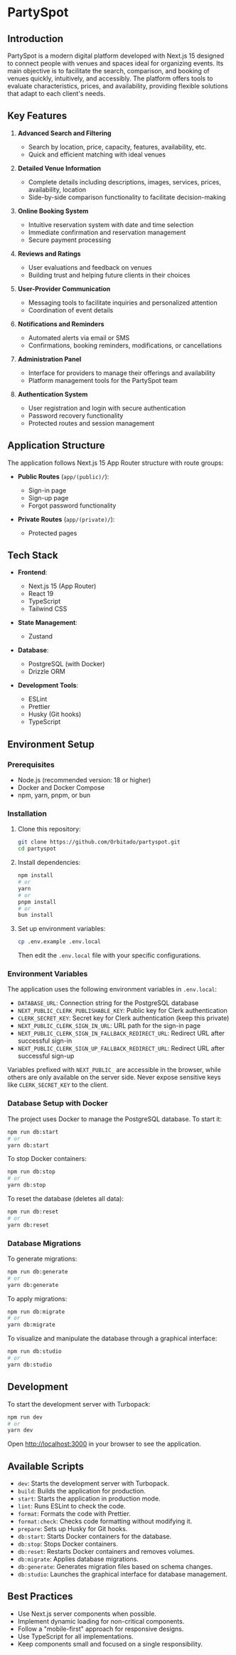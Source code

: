 # PartySpot

## Introduction

PartySpot is a modern digital platform developed with Next.js 15 designed to connect people with venues and spaces ideal for organizing events. Its main objective is to facilitate the search, comparison, and booking of venues quickly, intuitively, and accessibly. The platform offers tools to evaluate characteristics, prices, and availability, providing flexible solutions that adapt to each client's needs.

## Key Features

1. **Advanced Search and Filtering**

   - Search by location, price, capacity, features, availability, etc.
   - Quick and efficient matching with ideal venues

2. **Detailed Venue Information**

   - Complete details including descriptions, images, services, prices, availability, location
   - Side-by-side comparison functionality to facilitate decision-making

3. **Online Booking System**

   - Intuitive reservation system with date and time selection
   - Immediate confirmation and reservation management
   - Secure payment processing

4. **Reviews and Ratings**

   - User evaluations and feedback on venues
   - Building trust and helping future clients in their choices

5. **User-Provider Communication**

   - Messaging tools to facilitate inquiries and personalized attention
   - Coordination of event details

6. **Notifications and Reminders**

   - Automated alerts via email or SMS
   - Confirmations, booking reminders, modifications, or cancellations

7. **Administration Panel**
   - Interface for providers to manage their offerings and availability
   - Platform management tools for the PartySpot team

8. **Authentication System**
   - User registration and login with secure authentication
   - Password recovery functionality
   - Protected routes and session management

## Application Structure

The application follows Next.js 15 App Router structure with route groups:

- **Public Routes** (`app/(public)/`):
  - Sign-in page
  - Sign-up page
  - Forgot password functionality
  
- **Private Routes** (`app/(private)/`):
  - Protected pages

## Tech Stack

- **Frontend**:
  - Next.js 15 (App Router)
  - React 19
  - TypeScript
  - Tailwind CSS
- **State Management**:
  - Zustand
- **Database**:

  - PostgreSQL (with Docker)
  - Drizzle ORM

- **Development Tools**:
  - ESLint
  - Prettier
  - Husky (Git hooks)
  - TypeScript

## Environment Setup

### Prerequisites

- Node.js (recommended version: 18 or higher)
- Docker and Docker Compose
- npm, yarn, pnpm, or bun

### Installation

1. Clone this repository:

   ```bash
   git clone https://github.com/Orbitado/partyspot.git
   cd partyspot
   ```

2. Install dependencies:

   ```bash
   npm install
   # or
   yarn
   # or
   pnpm install
   # or
   bun install
   ```

3. Set up environment variables:

   ```bash
   cp .env.example .env.local
   ```

   Then edit the `.env.local` file with your specific configurations.

### Environment Variables

The application uses the following environment variables in `.env.local`:

- `DATABASE_URL`: Connection string for the PostgreSQL database
- `NEXT_PUBLIC_CLERK_PUBLISHABLE_KEY`: Public key for Clerk authentication
- `CLERK_SECRET_KEY`: Secret key for Clerk authentication (keep this private)
- `NEXT_PUBLIC_CLERK_SIGN_IN_URL`: URL path for the sign-in page
- `NEXT_PUBLIC_CLERK_SIGN_IN_FALLBACK_REDIRECT_URL`: Redirect URL after successful sign-in
- `NEXT_PUBLIC_CLERK_SIGN_UP_FALLBACK_REDIRECT_URL`: Redirect URL after successful sign-up

Variables prefixed with `NEXT_PUBLIC_` are accessible in the browser, while others are only available on the server side. Never expose sensitive keys like `CLERK_SECRET_KEY` to the client.

### Database Setup with Docker

The project uses Docker to manage the PostgreSQL database. To start it:

```bash
npm run db:start
# or
yarn db:start
```

To stop Docker containers:

```bash
npm run db:stop
# or
yarn db:stop
```

To reset the database (deletes all data):

```bash
npm run db:reset
# or
yarn db:reset
```

### Database Migrations

To generate migrations:

```bash
npm run db:generate
# or
yarn db:generate
```

To apply migrations:

```bash
npm run db:migrate
# or
yarn db:migrate
```

To visualize and manipulate the database through a graphical interface:

```bash
npm run db:studio
# or
yarn db:studio
```

## Development

To start the development server with Turbopack:

```bash
npm run dev
# or
yarn dev
```

Open [http://localhost:3000](http://localhost:3000) in your browser to see the application.

## Available Scripts

- `dev`: Starts the development server with Turbopack.
- `build`: Builds the application for production.
- `start`: Starts the application in production mode.
- `lint`: Runs ESLint to check the code.
- `format`: Formats the code with Prettier.
- `format:check`: Checks code formatting without modifying it.
- `prepare`: Sets up Husky for Git hooks.
- `db:start`: Starts Docker containers for the database.
- `db:stop`: Stops Docker containers.
- `db:reset`: Restarts Docker containers and removes volumes.
- `db:migrate`: Applies database migrations.
- `db:generate`: Generates migration files based on schema changes.
- `db:studio`: Launches the graphical interface for database management.

## Best Practices

- Use Next.js server components when possible.
- Implement dynamic loading for non-critical components.
- Follow a "mobile-first" approach for responsive designs.
- Use TypeScript for all implementations.
- Keep components small and focused on a single responsibility.
